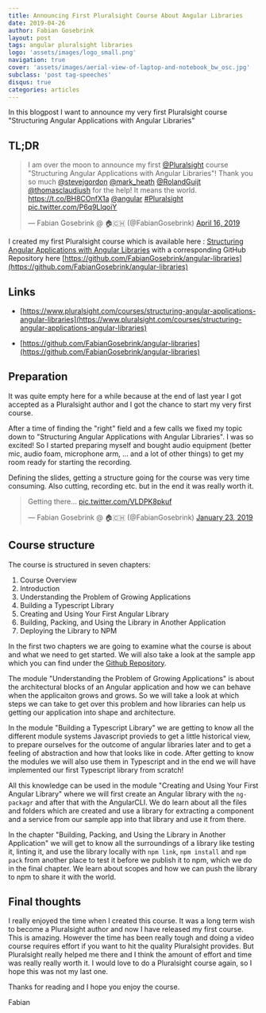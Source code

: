 ```yaml
---
title: Announcing First Pluralsight Course About Angular Libraries
date: 2019-04-26
author: Fabian Gosebrink
layout: post
tags: angular pluralsight libraries
logo: 'assets/images/logo_small.png'
navigation: true
cover: 'assets/images/aerial-view-of-laptop-and-notebook_bw_osc.jpg'
subclass: 'post tag-speeches'
disqus: true
categories: articles
---
```


In this blogpost I want to announce my very first Pluralsight course "Structuring Angular Applications with Angular Libraries"

## TL;DR

<blockquote class="twitter-tweet" data-lang="en"><p lang="en" dir="ltr">I am over the moon to announce my first <a href="https://twitter.com/pluralsight?ref_src=twsrc%5Etfw">@Pluralsight</a> course  &quot;Structuring Angular Applications with Angular Libraries&quot;! Thank you so much <a href="https://twitter.com/stevejgordon?ref_src=twsrc%5Etfw">@stevejgordon</a> <a href="https://twitter.com/mark_heath?ref_src=twsrc%5Etfw">@mark_heath</a> <a href="https://twitter.com/RolandGuijt?ref_src=twsrc%5Etfw">@RolandGuijt</a> <a href="https://twitter.com/thomasclaudiush?ref_src=twsrc%5Etfw">@thomasclaudiush</a> for the help!  It means the world. <a href="https://t.co/BH8COnfX1a">https://t.co/BH8COnfX1a</a> <a href="https://twitter.com/angular?ref_src=twsrc%5Etfw">@angular</a> <a href="https://twitter.com/hashtag/Pluralsight?src=hash&amp;ref_src=twsrc%5Etfw">#Pluralsight</a> <a href="https://t.co/P6q9LlqoiY">pic.twitter.com/P6q9LlqoiY</a></p>&mdash; Fabian Gosebrink @ 🏠🇨🇭 (@FabianGosebrink) <a href="https://twitter.com/FabianGosebrink/status/1118208188464209923?ref_src=twsrc%5Etfw">April 16, 2019</a></blockquote>
<script async src="https://platform.twitter.com/widgets.js" charset="utf-8"></script>

I created my first Pluralsight course which is available here : [Structuring Angular Applications with Angular Libraries](https://app.pluralsight.com/library/courses/structuring-angular-applications-angular-libraries/table-of-contents) with a corresponding GitHub Repository here [https://github.com/FabianGosebrink/angular-libraries](https://github.com/FabianGosebrink/angular-libraries)

## Links

- [https://www.pluralsight.com/courses/structuring-angular-applications-angular-libraries](https://www.pluralsight.com/courses/structuring-angular-applications-angular-libraries)

- [https://github.com/FabianGosebrink/angular-libraries](https://github.com/FabianGosebrink/angular-libraries)

## Preparation

It was quite empty here for a while because at the end of last year I got accepted as a Pluralsight author and I got the chance to start my very first course.

After a time of finding the "right" field and a few calls we fixed my topic down to "Structuring Angular Applications with Angular Libraries". I was so excited! So I started preparing myself and bought audio equipment (better mic, audio foam, microphone arm, ... and a lot of other things) to get my room ready for starting the recording.

Defining the slides, getting a structure going for the course was very time consuming. Also cutting, recording etc. but in the end it was really worth it.

<blockquote class="twitter-tweet" data-lang="en"><p lang="en" dir="ltr">Getting there... <a href="https://t.co/VLDPK8pkuf">pic.twitter.com/VLDPK8pkuf</a></p>&mdash; Fabian Gosebrink @ 🏠🇨🇭 (@FabianGosebrink) <a href="https://twitter.com/FabianGosebrink/status/1088110746800713728?ref_src=twsrc%5Etfw">January 23, 2019</a></blockquote>
<script async src="https://platform.twitter.com/widgets.js" charset="utf-8"></script>

## Course structure

The course is structured in seven chapters:

1. Course Overview
2. Introduction
3. Understanding the Problem of Growing Applications
4. Building a Typescript Library
5. Creating and Using Your First Angular Library
6. Building, Packing, and Using the Library in Another Application
7. Deploying the Library to NPM

In the first two chapters we are going to examine what the course is about and what we need to get started. We will also take a look at the sample app which you can find under the [Github Repository](https://github.com/FabianGosebrink/angular-libraries).

The module "Understanding the Problem of Growing Applications" is about the architectural blocks of an Angular application and how we can behave when the applicaiton grows and grows. So we will take a look at which steps we can take to get over this problem and how libraries can help us getting our application into shape and architecture.

In the module "Building a Typescript Library" we are getting to know all the different module systems Javascript provieds to get a little historical view, to prepare ourselves for the outcome of angular libraries later and to get a feeling of abstraction and how that looks like in code. After getting to know the modules we will also use them in Typescript and in the end we will have implemented our first Typescript library from scratch!

All this knowledge can be used in the module "Creating and Using Your First Angular Library" where we will first create an Angular library with the `ng-packagr` and after that with the AngularCLI. We do learn about all the files and folders which are created and use a library for extracting a component and a service from our sample app into that library and use it from there.

In the chapter "Building, Packing, and Using the Library in Another Application" we will get to know all the surroundings of a library like testing it, linting it, and use the library locally with `npm link`, `npm install` and `npm pack` from another place to test it before we publish it to npm, which we do in the final chapter. We learn about scopes and how we can push the library to npm to share it with the world.

## Final thoughts

I really enjoyed the time when I created this course. It was a long term wish to become a Pluralsight author and now I have released my first course. This is amazing. However the time has been really tough and doing a video course requires effort if you want to hit the quality Pluralsight provides. But Pluralsight really helped me there and I think the amount of effort and time was really really worth it. I would love to do a Pluralsight course again, so I hope this was not my last one.

Thanks for reading and I hope you enjoy the course.

Fabian
